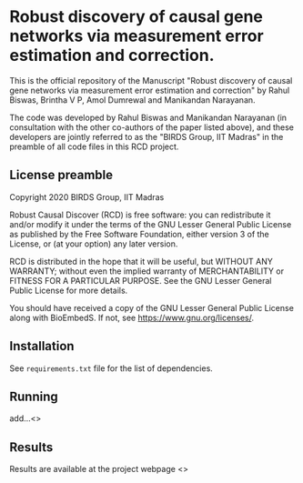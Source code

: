 # Robust discovery of causal gene networks via measurement error estimation and correction.

This is the official repository of the Manuscript "Robust discovery of causal gene networks via measurement
error estimation and correction" by Rahul Biswas, Brintha V P, Amol Dumrewal and Manikandan Narayanan. 

The code was developed by Rahul Biswas and Manikandan Narayanan (in consultation with the other co-authors of the paper listed above), and these developers are jointly referred to as the "BIRDS Group, IIT Madras" in the preamble of all code files in this RCD project.  


## License preamble 

Copyright 2020 BIRDS Group, IIT Madras

Robust Causal Discover (RCD) is free software: you can redistribute it and/or modify it under the terms of the GNU Lesser General Public License as published by the Free Software Foundation, either version 3 of the License, or (at your option) any later version.

RCD is distributed in the hope that it will be useful,
but WITHOUT ANY WARRANTY; without even the implied warranty of
MERCHANTABILITY or FITNESS FOR A PARTICULAR PURPOSE.  See the
GNU Lesser General Public License for more details.

You should have received a copy of the GNU Lesser General Public License along with BioEmbedS.  If not, see <https://www.gnu.org/licenses/>.

## Installation

See ```requirements.txt``` file for the list of dependencies.

## Running

add...<>

## Results

Results are available at the project webpage <>
